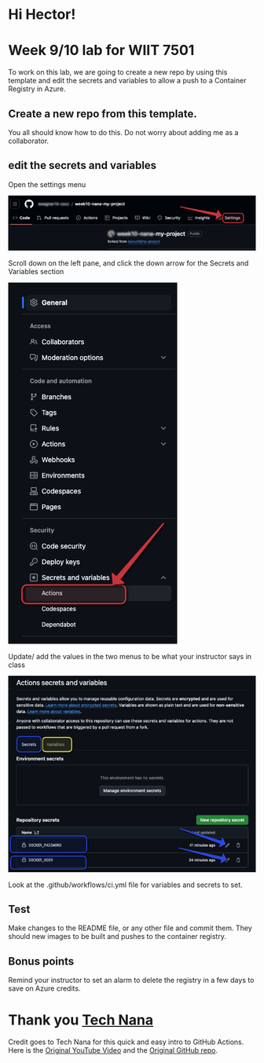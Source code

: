 # Hi Hector!


# Week 9/10 lab for WIIT 7501

To work on this lab, we are going to create a new repo by using this template and edit the secrets and variables to allow a push to a Container Registry in Azure.


## Create a new repo from this template.

You all should know how to do this. Do not worry about adding me as a collaborator.


## edit the secrets and variables

Open the settings menu

![click the settings menu](./static/settings.png)

Scroll down on the left pane, and click the down arrow for the Secrets and Variables section

![click the menu](./static/actions.png)

Update/ add the values in the two menus to be what your instructor says in class

![secrets updates](./static/secrets.png)

Look at the .github/workflows/ci.yml file for variables and secrets to set.

## Test

Make changes to the README file, or any other file and commit them. They should new images to be built and pushes to the container registry.

## Bonus points

Remind your instructor to set an alarm to delete the registry in a few days to save on Azure credits.


# Thank you [Tech Nana](https://www.techworld-with-nana.com/)

Credit goes to Tech Nana for this quick and easy intro to GitHub Actions. Here is the [Original YouTube Video](https://www.youtube.com/watch?v=R8_veQiYBjI) and the [Original GitHub repo](https://github.com/nanuchi/my-project).
